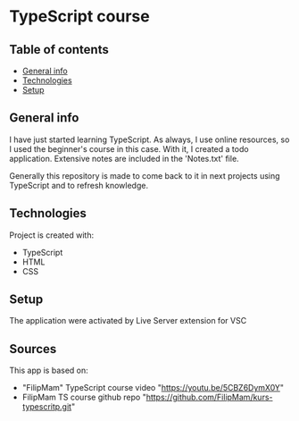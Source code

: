 # TypeScript course

## Table of contents
* [General info](#general-info)
* [Technologies](#technologies)
* [Setup](#setup)

## General info
I have just started learning TypeScript.
As always, I use online resources, so I used the beginner's course in this case. 
With it, I created a todo application. Extensive notes are included in the 'Notes.txt' file.

Generally this repository is made to come back to it in next 
projects using TypeScript and to refresh knowledge.

## Technologies
Project is created with:

* TypeScript
* HTML
* CSS

## Setup
The application were activated by Live Server extension for VSC

## Sources
This app is based on:
* "FilipMam" TypeScript course video
 "https://youtu.be/5CBZ6DymX0Y"
* FilipMam TS course github repo
 "https://github.com/FilipMam/kurs-typescritp.git"



